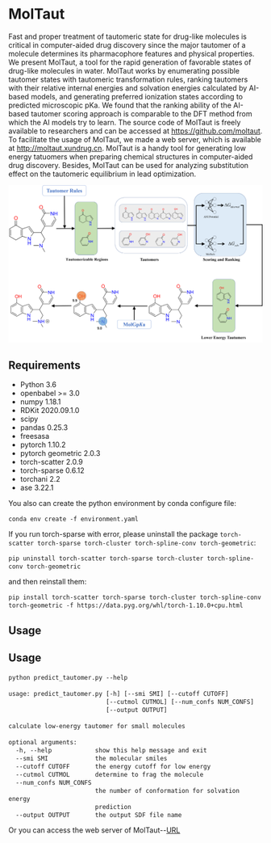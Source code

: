 # MolTaut

Fast and proper treatment of tautomeric state for drug-like molecules is critical in computer-aided drug discovery since the major tautomer of a molecule determines its pharmacophore features and physical properties. We present MolTaut, a tool for the rapid generation of favorable states of drug-like molecules in water. MolTaut works by enumerating possible tautomer states with tautomeric transformation rules, ranking tautomers with their relative internal energies and solvation energies calculated by AI-based models, and generating preferred ionization states according to predicted microscopic pKa. We found that the ranking ability of the AI-based tautomer scoring approach is comparable to the DFT method from which the AI models try to learn. The source code of MolTaut is freely available to researchers and can be accessed at https://github.com/moltaut. To facilitate the usage of MolTaut, we made a web server, which is available at http://moltaut.xundrug.cn. MolTaut is a handy tool for generating low energy tatuomers when preparing chemical structures in computer-aided drug discovery. Besides, MolTaut can be used for analyzing substitution effect on the tautomeric equilibrium in lead optimization.


![image](https://github.com/Xundrug/MolTaut/blob/master/images/Picture1.png)


## Requirements

* Python 3.6
* openbabel >= 3.0
* numpy 1.18.1
* RDKit 2020.09.1.0
* scipy
* pandas 0.25.3
* freesasa
* pytorch 1.10.2
* pytorch geometric 2.0.3
* torch-scatter 2.0.9 
* torch-sparse 0.6.12
* torchani 2.2   
* ase 3.22.1

You also can create the python environment by conda configure file:
```
conda env create -f environment.yaml
```
If you run torch-sparse with error, please uninstall the package `torch-scatter torch-sparse torch-cluster torch-spline-conv torch-geometric`:
```
pip uninstall torch-scatter torch-sparse torch-cluster torch-spline-conv torch-geometric
```
and then reinstall them:
```
pip install torch-scatter torch-sparse torch-cluster torch-spline-conv torch-geometric -f https://data.pyg.org/whl/torch-1.10.0+cpu.html
```

## Usage

## Usage
```
python predict_tautomer.py --help

usage: predict_tautomer.py [-h] [--smi SMI] [--cutoff CUTOFF]
                           [--cutmol CUTMOL] [--num_confs NUM_CONFS]
                           [--output OUTPUT]

calculate low-energy tautomer for small molecules

optional arguments:
  -h, --help            show this help message and exit
  --smi SMI             the molecular smiles
  --cutoff CUTOFF       the energy cutoff for low energy
  --cutmol CUTMOL       determine to frag the molecule
  --num_confs NUM_CONFS
                        the number of conformation for solvation energy
                        prediction
  --output OUTPUT       the output SDF file name

```

Or you can access the web server of MolTaut--[URL](http://moltaut.xundrug.cn/)

